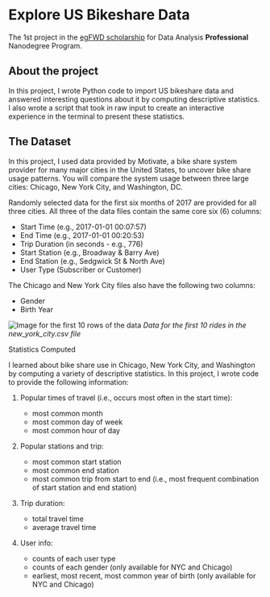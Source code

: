 # Explore US Bikeshare Data
The 1st project in the [egFWD scholarship](https://egfwd.com) for Data Analysis **Professional** Nanodegree Program.

## About the project
In this project, I wrote Python code to import US bikeshare data and answered interesting questions about it by computing descriptive statistics. I also wrote a script that took in raw input to create an interactive experience in the terminal to present these statistics.

## The Dataset
In this project, I used data provided by Motivate, a bike share system provider for many major cities in the United States, to uncover bike share usage patterns. You will compare the system usage between three large cities: Chicago, New York City, and Washington, DC.

Randomly selected data for the first six months of 2017 are provided for all three cities. All three of the data files contain the same core six (6) columns:
- Start Time (e.g., 2017-01-01 00:07:57)
- End Time (e.g., 2017-01-01 00:20:53)
- Trip Duration (in seconds - e.g., 776)
- Start Station (e.g., Broadway & Barry Ave)
- End Station (e.g., Sedgwick St & North Ave)
- User Type (Subscriber or Customer)

The Chicago and New York City files also have the following two columns:
- Gender
- Birth Year

![Image for the first 10 rows of the data](https://video.udacity-data.com/topher/2018/March/5aa771dc_nyc-data/nyc-data.png)
*Data for the first 10 rides in the new_york_city.csv file*

Statistics Computed

I learned about bike share use in Chicago, New York City, and Washington by computing a variety of descriptive statistics. In this project, I wrote code to provide the following information:

1. Popular times of travel (i.e., occurs most often in the start time):
    - most common month
    - most common day of week
    - most common hour of day

2. Popular stations and trip:
    - most common start station
    - most common end station
    - most common trip from start to end (i.e., most frequent combination of start station and end station)

3. Trip duration:
    - total travel time
    - average travel time

4. User info:
    - counts of each user type
    - counts of each gender (only available for NYC and Chicago)
    - earliest, most recent, most common year of birth (only available for NYC and Chicago)


